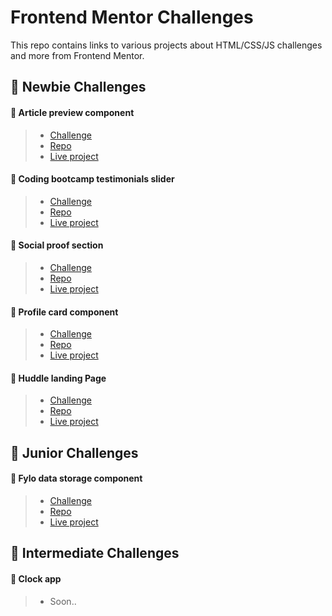 # Frontend Mentor Challenges
This repo contains links to various projects about HTML/CSS/JS challenges and more from Frontend Mentor.

## 🔶 Newbie Challenges

#### 🔹 Article preview component
>  - [Challenge](https://www.frontendmentor.io/challenges/article-preview-component-dYBN_pYFT)
>  - [Repo](https://github.com/juank1791/frontend-mentor-article-challenge)
>  - [Live project](https://frontendmentor-article-challenge.netlify.app/)

#### 🔹 Coding bootcamp testimonials slider
>  - [Challenge](https://www.frontendmentor.io/challenges/coding-bootcamp-testimonials-slider-4FNyLA8JL)
>  - [Repo](https://github.com/juank1791/frontendmentor-coding-bootcamp)
>  - [Live project](https://frontendmentor-coding-bootcamp.vercel.app/)

#### 🔹 Social proof section
>  - [Challenge](https://www.frontendmentor.io/challenges/social-proof-section-6e0qTv_bA)
>  - [Repo](https://github.com/juank1791/frontendmentor-social-proof)
>  - [Live project](https://frontendmentor-social-proof-nine.vercel.app/)

#### 🔹 Profile card component
>  - [Challenge](https://www.frontendmentor.io/challenges/profile-card-component-cfArpWshJ)
>  - [Repo](https://github.com/JCruz-Dev/huddle-landing-page)
>  - [Live project](https://frontendmentor-profile-card-bice.vercel.app/)

#### 🔹 Huddle landing Page
>  - [Challenge](https://www.frontendmentor.io/challenges/huddle-landing-page-with-a-single-introductory-section-B_2Wvxgi0)
>  - [Repo](https://github.com/juank1791/frontend-mentor-article-challenge)
>  - [Live project](https://huddle-landing-page-wheat-psi.vercel.app/)

## 🔶 Junior Challenges
#### 🔹 Fylo data storage component
>  - [Challenge](https://www.frontendmentor.io/challenges/fylo-data-storage-component-1dZPRbV5n)
>  - [Repo](https://github.com/juank1791/frontend-mentor-fylo-data-storage)
>  - [Live project](https://fylo-data-storage-component-master-red.vercel.app)

## 🔶 Intermediate Challenges

#### 🔹 Clock app
> - Soon..
